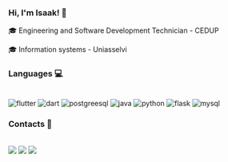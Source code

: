 ### Hi, I'm Isaak! 🤙

🎓 Engineering and Software Development Technician - CEDUP

🎓 Information systems - Uniasselvi

### Languages 💻
<div style="display: inline_block"><br>
  <img align="center" alt="flutter" src="https://img.shields.io/badge/Flutter-02569B?style=for-the-badge&logo=flutter&logoColor=white">  
  <img align="center" alt="dart" src="https://img.shields.io/badge/Dart-0175C2?style=for-the-badge&logo=dart&logoColor=white">
  <img align="center" alt="postgreesql" src="https://img.shields.io/badge/PostgreSQL-316192?style=for-the-badge&logo=postgresql&logoColor=white">
  <img align="center" alt="java" src="https://img.shields.io/badge/Java-ED8B00?style=for-the-badge&logo=openjdk&logoColor=white">
  <img align="center" alt="python" src="https://img.shields.io/badge/Python-14354C?style=for-the-badge&logo=python&logoColor=white">  
  <img align="center" alt="flask" src="https://img.shields.io/badge/Flask-000000?style=for-the-badge&logo=flask&logoColor=white">  
  <img align="center" alt="mysql" src="https://img.shields.io/badge/MySQL-00000F?style=for-the-badge&logo=mysql&logoColor=white)">  
</div>

### Contacts 📲
<div style="display: inline_block"><br>
<a href="https://www.instagram.com/isaak_reis/" target="_blank"><img src="https://img.shields.io/badge/-Instagram-%23E4405F?style=for-the-badge&logo=instagram&logoColor=white" target="_blank"></a>
<a href = "mailto:contato@isaakdosreis@gmail.com"><img src="https://img.shields.io/badge/Gmail-D14836?style=for-the-badge&logo=gmail&logoColor=white" target="_blank"></a>
<a href="https://www.linkedin.com/in/isaak-dos-reis-a0b681208/" target="_blank"><img src="https://img.shields.io/badge/-LinkedIn-%230077B5?style=for-the-badge&logo=linkedin&logoColor=white" target="_blank"></a>   
</div>

